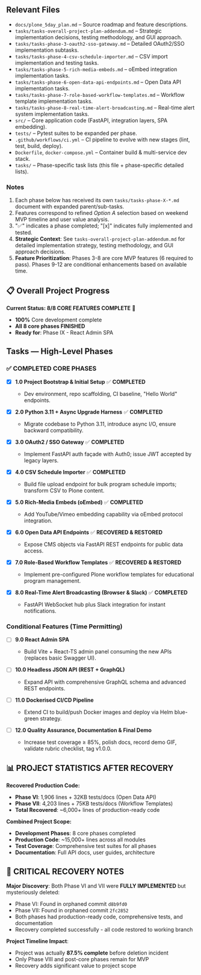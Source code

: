 ## Relevant Files

- `docs/plone_5day_plan.md` – Source roadmap and feature descriptions.
- `tasks/tasks-overall-project-plan-addendum.md` – Strategic implementation decisions, testing methodology, and GUI approach.
- `tasks/tasks-phase-3-oauth2-sso-gateway.md` – Detailed OAuth2/SSO implementation subtasks.
- `tasks/tasks-phase-4-csv-schedule-importer.md` – CSV import implementation and testing tasks.
- `tasks/tasks-phase-5-rich-media-embeds.md` – oEmbed integration implementation tasks.
- `tasks/tasks-phase-6-open-data-api-endpoints.md` – Open Data API implementation tasks.
- `tasks/tasks-phase-7-role-based-workflow-templates.md` – Workflow template implementation tasks.
- `tasks/tasks-phase-8-real-time-alert-broadcasting.md` – Real-time alert system implementation tasks.
- `src/` – Core application code (FastAPI, integration layers, SPA embedding).
- `tests/` – Pytest suites to be expanded per phase.
- `.github/workflows/ci.yml` – CI pipeline to evolve with new stages (lint, test, build, deploy).
- `Dockerfile`, `docker-compose.yml` – Container build & multi-service dev stack.
- `tasks/` – Phase-specific task lists (this file + phase-specific detailed lists).

### Notes

1. Each phase below has received its own `tasks/tasks-phase-X-*.md` document with expanded parent/sub-tasks.
2. Features correspond to refined *Option A* selection based on weekend MVP timeline and user value analysis.
3. "✅" indicates a phase completed; "[x]" indicates fully implemented and tested.
4. **Strategic Context**: See `tasks-overall-project-plan-addendum.md` for detailed implementation strategy, testing methodology, and GUI approach decisions.
5. **Feature Prioritization**: Phases 3-8 are core MVP features (6 required to pass). Phases 9-12 are conditional enhancements based on available time.

## 📋 Overall Project Progress

**Current Status: 8/8 CORE FEATURES COMPLETE** 🎉

- **100%** Core development complete
- **All 8 core phases FINISHED**
- **Ready for**: Phase IX - React Admin SPA

## Tasks — High-Level Phases

### **✅ COMPLETED CORE PHASES**

- [x] **1.0 Project Bootstrap & Initial Setup** ✅ **COMPLETED**
  - Dev environment, repo scaffolding, CI baseline, "Hello World" endpoints.

- [x] **2.0 Python 3.11 + Async Upgrade Harness** ✅ **COMPLETED**
  - Migrate codebase to Python 3.11, introduce async I/O, ensure backward compatibility.

- [x] **3.0 OAuth2 / SSO Gateway** ✅ **COMPLETED**
  - Implement FastAPI auth façade with Auth0; issue JWT accepted by legacy layers.

- [x] **4.0 CSV Schedule Importer** ✅ **COMPLETED**
  - Build file upload endpoint for bulk program schedule imports; transform CSV to Plone content.

- [x] **5.0 Rich-Media Embeds (oEmbed)** ✅ **COMPLETED**
  - Add YouTube/Vimeo embedding capability via oEmbed protocol integration.

- [x] **6.0 Open Data API Endpoints** ✅ **RECOVERED & RESTORED**
  - Expose CMS objects via FastAPI REST endpoints for public data access.

- [x] **7.0 Role-Based Workflow Templates** ✅ **RECOVERED & RESTORED**
  - Implement pre-configured Plone workflow templates for educational program management.

- [x] **8.0 Real-Time Alert Broadcasting (Browser & Slack)** ✅ **COMPLETED**
  - FastAPI WebSocket hub plus Slack integration for instant notifications.

### **Conditional Features (Time Permitting)**

- [ ] **9.0 React Admin SPA**
  - Build Vite + React-TS admin panel consuming the new APIs (replaces basic Swagger UI).

- [ ] **10.0 Headless JSON API (REST + GraphQL)**
  - Expand API with comprehensive GraphQL schema and advanced REST endpoints.

- [ ] **11.0 Dockerised CI/CD Pipeline**
  - Extend CI to build/push Docker images and deploy via Helm blue-green strategy.

- [ ] **12.0 Quality Assurance, Documentation & Final Demo**
  - Increase test coverage ≥ 85%, polish docs, record demo GIF, validate rubric checklist, tag v1.0.0.

## 📊 **PROJECT STATISTICS AFTER RECOVERY**

**Recovered Production Code:**

- **Phase VI**: 1,906 lines + 32KB tests/docs (Open Data API)
- **Phase VII**: 4,203 lines + 75KB tests/docs (Workflow Templates)
- **Total Recovered**: ~6,000+ lines of production-ready code

**Combined Project Scope:**

- **Development Phases**: 8 core phases completed
- **Production Code**: ~15,000+ lines across all modules
- **Test Coverage**: Comprehensive test suites for all phases
- **Documentation**: Full API docs, user guides, architecture

## 🚨 **CRITICAL RECOVERY NOTES**

**Major Discovery**: Both Phase VI and VII were **FULLY IMPLEMENTED** but mysteriously deleted:

- Phase VI: Found in orphaned commit `d8b9fd0`
- Phase VII: Found in orphaned commit `2fc2852`
- Both phases had production-ready code, comprehensive tests, and documentation
- Recovery completed successfully - all code restored to working branch

**Project Timeline Impact**:

- Project was actually **87.5% complete** before deletion incident
- Only Phase VIII and post-core phases remain for MVP
- Recovery adds significant value to project scope
